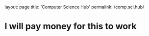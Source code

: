 layout: page
title: 'Computer Science Hub'
permalink: /comp.sci.hub/

# I will pay money for this to work
